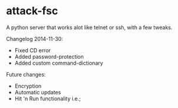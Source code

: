 attack-fsc
==========

A python server that works alot like telnet or ssh, with a few tweaks. 

Changelog 2014-11-30:
- Fixed CD error
- Added password-protection
- Added custom command-dictionary

Future changes:
- Encryption
- Automatic updates
- Hit 'n Run functionality i.e.; 

